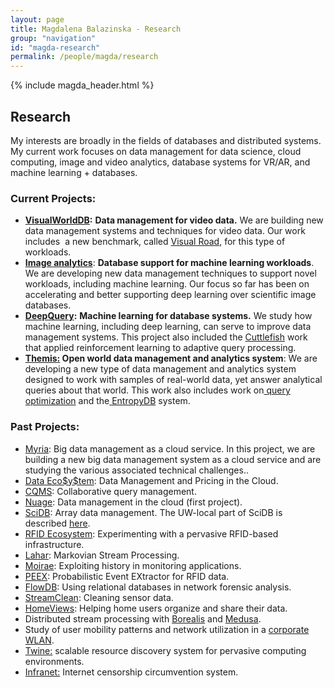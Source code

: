 ```yaml
---
layout: page
title: Magdalena Balazinska - Research
group: "navigation"
id: "magda-research"
permalink: /people/magda/research
---
```


{% include magda_header.html %}

## Research

<p>
    My interests are broadly in the fields of databases and distributed systems.
    My current work focuses on data management for data science, cloud computing,
    image and video analytics, database systems for VR/AR, and machine learning + databases.
</p>

### Current Projects:

<ul>
    <li>
        <strong><a href="https://db.cs.washington.edu/projects/visualworld/">VisualWorldDB</a>:</strong>&nbsp;<strong>Data management for video data.</strong>
        We are building new data management systems and techniques for video data. Our work includes&nbsp; a new benchmark, called
        <a href="http://db.cs.washington.edu/projects/visualroad/">Visual Road</a>, for this type of workloads.
    </li>
    <li>
        <a href="http://db.cs.washington.edu/projects/imageAnalytics/"><strong>Image analytics</strong></a>: <strong>Database support for machine learning workloads</strong>.
        We are developing new data management techniques to support novel workloads, including machine learning. Our focus so far has been on accelerating and better
        supporting deep learning over scientific image databases.&nbsp;
    </li>
    <li>
        <strong><a href="http://db.cs.washington.edu/projects/deepQuery/">DeepQuery</a>:</strong> <strong>Machine learning for database systems.</strong>
        We study how machine learning, including deep learning, can serve to improve data management systems. This project also included the
        <a href="http://db.cs.washington.edu/projects/cuttlefish/">Cuttlefish</a> work that applied reinforcement learning to adaptive query processing.
    </li>
    <li>
        <strong><a href="http://db.cs.washington.edu/projects/themis/">Themis:</a> Open world data management and analytics system</strong>:
        We are developing a new type of data management and analytics system designed to work with samples of real-world data, yet answer analytical queries about that world.
        This work also includes work on<a href="http://db.cs.washington.edu/projects/pqo/"> query optimization</a>
        and the<a href="http://db.cs.washington.edu/projects/entropydb/"> EntropyDB</a> system.
    </li>
</ul>

### Past Projects:

<ul>
    <li>
        <a title="Myria Project" href="http://myria.cs.washington.edu" target="_blank">Myria</a>:
        Big data management as a cloud service. In this project, we are building a new big data management system as
        a cloud service and are studying the various associated technical challenges..
    </li>
    <li><a href="http://data-pricing.cs.washington.edu">Data Eco$y$tem</a>: Data Management and Pricing in the Cloud.</li>
    <li><a href="http://cqms.cs.washington.edu/">CQMS</a>: Collaborative query management.</li>
    <li><a href="http://nuage.cs.washington.edu/">Nuage</a>: Data management in the cloud (first project).</li>
    <li><a href="http://scidb.org/">SciDB</a>: Array data management. The UW-local part of SciDB is described <a href="http://scidb.cs.washington.edu">here</a>.</li>
    <li><a href="http://rfid.cs.washington.edu/">RFID Ecosystem</a>: Experimenting with a pervasive RFID-based infrastructure.</li>
    <li><a href="http://mstreams.cs.washington.edu/">Lahar</a>: Markovian Stream Processing.</li>
    <li><a href="http://db.cs.washington.edu/projects/moirae/">Moirae</a>: Exploiting history in monitoring applications.</li>
    <li><a href="http://data.cs.washington.edu/projects/peex/">PEEX</a>: Probabilistic Event EXtractor for RFID data.</li>
    <li><a href="http://data.cs.washington.edu/nids/ovmi.html">FlowDB</a>: Using relational databases in network forensic analysis.</li>
    <li><a href="http://data.cs.washington.edu/projects/streamclean/">StreamClean</a>: Cleaning sensor data.</li>
    <li><a href="http://data.cs.washington.edu/projects/sharedviews/sharedviews.html">HomeViews</a>: Helping home users organize and share their data.</li>
    <li>Distributed stream processing with <a href="http://nms.lcs.mit.edu/projects/borealis/">Borealis</a> and <a href="http://nms.lcs.mit.edu/projects/medusa/">Medusa</a>.</li>
    <li>Study of user mobility patterns and network utilization in a <a href="http://www.cs.washington.edu/people/faculty/magda/wireless/">corporate WLAN</a>.</li>
    <li><a href="http://nms.lcs.mit.edu/projects/twine/">Twine:</a> scalable resource discovery system for pervasive computing environments.</li>
    <li><a href="http://nms.lcs.mit.edu/projects/infranet/">Infranet:</a> Internet censorship circumvention system.</li>
</ul>
